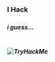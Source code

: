 <h3>I Hack<h3>
<h5>i guess...<h5> <br>
<img src="https://tryhackme-badges.s3.amazonaws.com/doragonsec.png" alt="TryHackMe">
